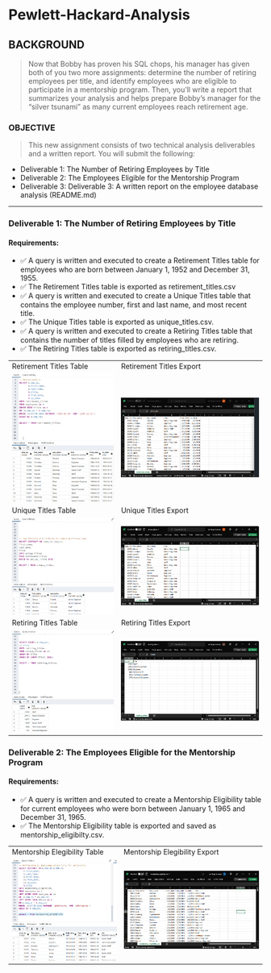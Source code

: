 # Pewlett-Hackard-Analysis

## BACKGROUND

> Now that Bobby has proven his SQL chops, his manager has given both of you two more assignments: determine the number of retiring employees per title, and identify employees who are eligible to participate in a mentorship program. Then, you’ll write a report that summarizes your analysis and helps prepare Bobby’s manager for the “silver tsunami” as many current employees reach retirement age.

### OBJECTIVE

>This new assignment consists of two technical analysis deliverables and a written report. You will submit the following:

- Deliverable 1: The Number of Retiring Employees by Title
- Deliverable 2: The Employees Eligible for the Mentorship Program
- Deliverable 3: Deliverable 3: A written report on the employee database analysis (README.md)

---

### Deliverable 1: The Number of Retiring Employees by Title

#### Requirements:
- :white_check_mark: A query is written and executed to create a Retirement Titles table for employees who are born between January 1, 1952 and December 31, 1955.
- :white_check_mark: The Retirement Titles table is exported as retirement_titles.csv
- :white_check_mark: A query is written and executed to create a Unique Titles table that contains the employee number, first and last name, and most recent title.
- :white_check_mark: The Unique Titles table is exported as unique_titles.csv.
- :white_check_mark: A query is written and executed to create a Retiring Titles table that contains the number of titles filled by employees who are retiring. 
- :white_check_mark: The Retiring Titles table is exported as retiring_titles.csv.

<table style="width: 100%">
  <tr>
    <td>
      Retirement Titles Table
   </td>
      <td>
        Retirement Titles Export
      </td>
  </tr>
  <tr>
    <td><img src="https://github.com/jcaraway-na/Pewlett-Hackard-Analysis/blob/main/resources/retirement_titles.png" width=100% height=100%></td>
    <td><img src="https://github.com/jcaraway-na/Pewlett-Hackard-Analysis/blob/main/resources/retirement_titles_export.png" width=100% height=100%></td>
  </tr>
  <tr>
    <td>
      Unique Titles Table
   </td>
    <td>
      Unique Titles Export
   </td>
  </tr>
    <tr>
    <td><img src="https://github.com/jcaraway-na/Pewlett-Hackard-Analysis/blob/main/resources/unique_titles.png" width=100% height=100%></td>
    <td><img src="https://github.com/jcaraway-na/Pewlett-Hackard-Analysis/blob/main/resources/unique_titles_export.png" width=100% height=100%></td>
  </tr>
    <tr>
    <td>
      Retiring Titles Table
   </td>
    <td>
      Retiring Titles Export
   </td>
  </tr>
    <tr>
    <td><img src="https://github.com/jcaraway-na/Pewlett-Hackard-Analysis/blob/main/resources/retiring_titles.png" width=100% height=100%></td>
    <td><img src="https://github.com/jcaraway-na/Pewlett-Hackard-Analysis/blob/main/resources/retiring_titles_export.png" width=100% height=100%></td>
  </tr>
</table>

### Deliverable 2: The Employees Eligible for the Mentorship Program

#### Requirements:
- :white_check_mark: A query is written and executed to create a Mentorship Eligibility table for current employees who were born between January 1, 1965 and December 31, 1965. 
- :white_check_mark: The Mentorship Eligibility table is exported and saved as mentorship_eligibilty.csv. 

<table style="width: 100%">
  <tr>
    <td>
      Mentorship Elegibility Table
   </td>
      <td>
        Mentorship Elegibility Export
      </td>
  </tr>
  <tr>
    <td><img src="https://github.com/jcaraway-na/Pewlett-Hackard-Analysis/blob/main/resources/mentorship_eligibility.png" width=100% height=100%></td>
    <td><img src="https://github.com/jcaraway-na/Pewlett-Hackard-Analysis/blob/main/resources/mentorship_eligibility_export.png" width=100% height=100%></td>
  </tr>
</table>
